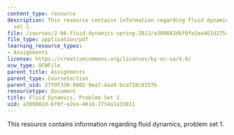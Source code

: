 ```yaml
---
content_type: resource
description: This resource contains information regarding fluid dynamics, problem
  set 1.
file: /courses/2-06-fluid-dynamics-spring-2013/a389882d6f0fe2ea461d2754a1a33811_MIT2_06S13_ps1.pdf
file_type: application/pdf
learning_resource_types:
- Assignments
license: https://creativecommons.org/licenses/by-nc-sa/4.0/
ocw_type: OCWFile
parent_title: Assignments
parent_type: CourseSection
parent_uid: 27f9f330-8802-9ea7-4aa9-bca718c8157b
resourcetype: Document
title: Fluid Dynamics, Problem Set 1
uid: a389882d-6f0f-e2ea-461d-2754a1a33811
---
```

This resource contains information regarding fluid dynamics, problem set 1.